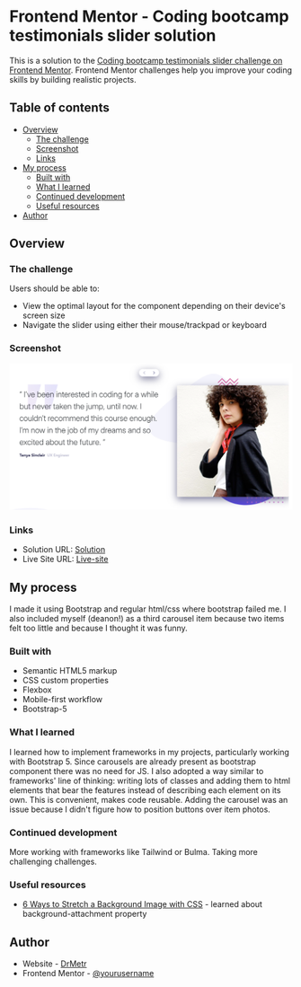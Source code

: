 # Frontend Mentor - Coding bootcamp testimonials slider solution

This is a solution to the [Coding bootcamp testimonials slider challenge on Frontend Mentor](https://www.frontendmentor.io/challenges/coding-bootcamp-testimonials-slider-4FNyLA8JL). Frontend Mentor challenges help you improve your coding skills by building realistic projects. 

## Table of contents

- [Overview](#overview)
  - [The challenge](#the-challenge)
  - [Screenshot](#screenshot)
  - [Links](#links)
- [My process](#my-process)
  - [Built with](#built-with)
  - [What I learned](#what-i-learned)
  - [Continued development](#continued-development)
  - [Useful resources](#useful-resources)
- [Author](#author)

## Overview

### The challenge

Users should be able to:

- View the optimal layout for the component depending on their device's screen size
- Navigate the slider using either their mouse/trackpad or keyboard

### Screenshot

![alt text](image.png)

### Links

- Solution URL: [Solution](https://www.frontendmentor.io/solutions/coding-bootcamp-testimonials-slider-bootstrap-5-hr8dskDVeP)
- Live Site URL: [Live-site](https://drmetr.github.io/Coding-bootcamp-testimonials-slider-challenge/)

## My process

I made it using Bootstrap and regular html/css where bootstrap failed me. I also included myself (deanon!) as a third carousel item because two items felt too little and because I thought it was funny.

### Built with

- Semantic HTML5 markup
- CSS custom properties
- Flexbox
- Mobile-first workflow
- Bootstrap-5

### What I learned

 I learned how to implement frameworks in my projects, particularly working with Bootstrap 5. Since carousels are already present as bootstrap component there was no need for JS. I also adopted a way similar to frameworks' line of thinking: writing lots of classes and adding them to html elements that bear the features instead of describing each element on its own. This is convenient, makes code reusable. Adding the carousel was an issue because I didn't figure how to position buttons over item photos.

### Continued development

More working with frameworks like Tailwind or Bulma. Taking more challenging challenges.

### Useful resources

- [6 Ways to Stretch a Background Image with CSS](https://cloudinary.com/guides/front-end-development/6-ways-to-stretch-a-background-image-with-css) - learned about background-attachment property

## Author

- Website - [DrMetr](https://github.com/DrMetr)
- Frontend Mentor - [@yourusername](https://www.frontendmentor.io/profile/yourusername)
